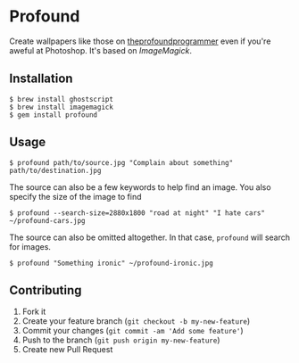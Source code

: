 # Profound

Create wallpapers like those on [theprofoundprogrammer](http://theprofoundprogrammer.com) even if you're aweful at Photoshop. It's based on *ImageMagick*.

## Installation

    $ brew install ghostscript
    $ brew install imagemagick
    $ gem install profound

## Usage

    $ profound path/to/source.jpg "Complain about something" path/to/destination.jpg

The source can also be a few keywords to help find an image. You also specify the size of the image to find

    $ profound --search-size=2880x1800 "road at night" "I hate cars" ~/profound-cars.jpg

The source can also be omitted altogether. In that case, `profound` will search for images.

    $ profound "Something ironic" ~/profound-ironic.jpg

## Contributing

1. Fork it
2. Create your feature branch (`git checkout -b my-new-feature`)
3. Commit your changes (`git commit -am 'Add some feature'`)
4. Push to the branch (`git push origin my-new-feature`)
5. Create new Pull Request
